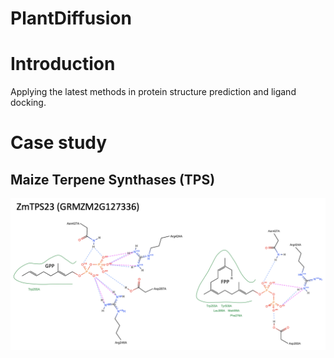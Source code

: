 # PlantDiffusion

# Introduction

Applying the latest methods in protein structure prediction and ligand docking.

# Case study

## Maize Terpene Synthases (TPS)

![ZmTPS23_GPP_FPP](img/TPS23_GPP_FPP.png)
